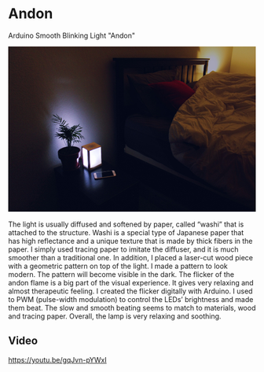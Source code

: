 # Andon
Arduino Smooth Blinking Light "Andon"

<img src="andon.jpg" />

The light is usually diffused and softened by paper, called “washi” that is attached to the structure. Washi is a special type of Japanese paper that has high reflectance and a unique texture that is made by thick fibers in the paper. I simply used tracing paper to imitate the diffuser, and it is much smoother than a traditional one. In addition, I placed a laser-cut wood piece with a geometric pattern on top of the light. I made a pattern to look modern. The pattern will become visible in the dark. The flicker of the andon flame is a big part of the visual experience. It gives very relaxing and almost therapeutic feeling. I created the flicker digitally with Arduino. I used to PWM (pulse-width modulation) to control the LEDs’ brightness and made them beat. The slow and smooth beating seems to match to materials, wood and tracing paper. Overall, the lamp is very relaxing and soothing.

## Video
<a href="https://youtu.be/gqJvn-pYWxI">https://youtu.be/gqJvn-pYWxI</a>

